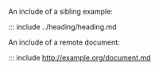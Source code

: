 An include of a sibling example:

::: include ../heading/heading.md

An include of a remote document:

::: include http://example.org/document.md